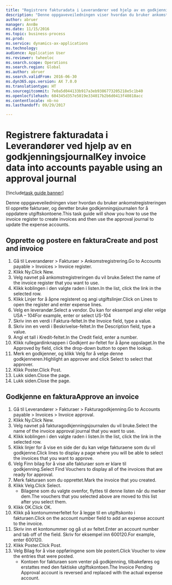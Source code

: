 ```yaml
--- 
title: "Registrere fakturadata i Leverandører ved hjelp av en godkjenningsjournal"
description: "Denne oppgaveveiledningen viser hvordan du bruker ankomstregistreringen til opprette fakturaer, og deretter bruke godkjenningsjournalen for å oppdatere utgiftskontoene."
author: abruer
manager: AnnBe
ms.date: 11/15/2016
ms.topic: business-process
ms.prod: 
ms.service: dynamics-ax-applications
ms.technology: 
audience: Application User
ms.reviewer: twheeloc
ms.search.scope: Operations
ms.search.region: Global
ms.author: abruer
ms.search.validFrom: 2016-06-30
ms.dyn365.ops.version: AX 7.0.0
ms.translationtype: HT
ms.sourcegitcommit: 7e0a5d044133b917a3eb9386773205218e5c1b40
ms.openlocfilehash: 604345d357e5019e334017b2b6d0413f40818acc
ms.contentlocale: nb-no
ms.lasthandoff: 09/29/2017

---
```

# <a name="key-invoice-data-into-accounts-payable-using-an-approval-journal"></a><span data-ttu-id="a3a3a-103">Registrere fakturadata i Leverandører ved hjelp av en godkjenningsjournal</span><span class="sxs-lookup"><span data-stu-id="a3a3a-103">Key invoice data into accounts payable using an approval journal</span></span>

[!include[task guide banner](../../includes/task-guide-banner.md)]

<span data-ttu-id="a3a3a-104">Denne oppgaveveiledningen viser hvordan du bruker ankomstregistreringen til opprette fakturaer, og deretter bruke godkjenningsjournalen for å oppdatere utgiftskontoene.</span><span class="sxs-lookup"><span data-stu-id="a3a3a-104">This task guide will show you how to use the invoice register to create invoices and then use the approval journal to update the expense accounts.</span></span>


## <a name="create-and-post-and-invoice"></a><span data-ttu-id="a3a3a-105">Opprette og postere en faktura</span><span class="sxs-lookup"><span data-stu-id="a3a3a-105">Create and post and invoice</span></span>
1. <span data-ttu-id="a3a3a-106">Gå til Leverandører > Fakturaer > Ankomstregistrering.</span><span class="sxs-lookup"><span data-stu-id="a3a3a-106">Go to Accounts payable > Invoices > Invoice register.</span></span>
2. <span data-ttu-id="a3a3a-107">Klikk Ny.</span><span class="sxs-lookup"><span data-stu-id="a3a3a-107">Click New.</span></span>
3. <span data-ttu-id="a3a3a-108">Velg navnet på ankomstregistreringen du vil bruke.</span><span class="sxs-lookup"><span data-stu-id="a3a3a-108">Select the name of the invoice register that you want to use.</span></span>
4. <span data-ttu-id="a3a3a-109">Klikk koblingen i den valgte raden i listen.</span><span class="sxs-lookup"><span data-stu-id="a3a3a-109">In the list, click the link in the selected row.</span></span>
5. <span data-ttu-id="a3a3a-110">Klikk Linjer for å åpne registeret og angi utgiftslinjer.</span><span class="sxs-lookup"><span data-stu-id="a3a3a-110">Click on Lines to open the register and enter expense lines.</span></span>
6. <span data-ttu-id="a3a3a-111">Velg en leverandør.</span><span class="sxs-lookup"><span data-stu-id="a3a3a-111">Select a vendor.</span></span> <span data-ttu-id="a3a3a-112">Du kan for eksempel angi eller velge USA – 104</span><span class="sxs-lookup"><span data-stu-id="a3a3a-112">For example, enter or select US-104</span></span>
7. <span data-ttu-id="a3a3a-113">Skriv inn en verdi i Faktura-feltet.</span><span class="sxs-lookup"><span data-stu-id="a3a3a-113">In the Invoice field, type a value.</span></span>
8. <span data-ttu-id="a3a3a-114">Skriv inn en verdi i Beskrivelse-feltet.</span><span class="sxs-lookup"><span data-stu-id="a3a3a-114">In the Description field, type a value.</span></span>
9. <span data-ttu-id="a3a3a-115">Angi et tall i Kredit-feltet.</span><span class="sxs-lookup"><span data-stu-id="a3a3a-115">In the Credit field, enter a number.</span></span>
10. <span data-ttu-id="a3a3a-116">Klikk rullegardinknappen i Godkjent av-feltet for å åpne oppslaget.</span><span class="sxs-lookup"><span data-stu-id="a3a3a-116">In the Approved by field, click the drop-down button to open the lookup.</span></span>
11. <span data-ttu-id="a3a3a-117">Merk en godkjenner, og klikk Velg for å velge denne godkjenneren.</span><span class="sxs-lookup"><span data-stu-id="a3a3a-117">Highlight an approver and click Select to select that approver.</span></span>
12. <span data-ttu-id="a3a3a-118">Klikk Poster.</span><span class="sxs-lookup"><span data-stu-id="a3a3a-118">Click Post.</span></span>
13. <span data-ttu-id="a3a3a-119">Lukk siden.</span><span class="sxs-lookup"><span data-stu-id="a3a3a-119">Close the page.</span></span>
14. <span data-ttu-id="a3a3a-120">Lukk siden.</span><span class="sxs-lookup"><span data-stu-id="a3a3a-120">Close the page.</span></span>

## <a name="approve-an-invoice"></a><span data-ttu-id="a3a3a-121">Godkjenne en faktura</span><span class="sxs-lookup"><span data-stu-id="a3a3a-121">Approve an invoice</span></span>
1. <span data-ttu-id="a3a3a-122">Gå til Leverandører > Fakturaer > Fakturagodkjenning.</span><span class="sxs-lookup"><span data-stu-id="a3a3a-122">Go to Accounts payable > Invoices > Invoice approval.</span></span>
2. <span data-ttu-id="a3a3a-123">Klikk Ny.</span><span class="sxs-lookup"><span data-stu-id="a3a3a-123">Click New.</span></span>
3. <span data-ttu-id="a3a3a-124">Velg navnet på fakturagodkjenningsjournalen du vil bruke.</span><span class="sxs-lookup"><span data-stu-id="a3a3a-124">Select the name of the invoice approval journal that you want to use.</span></span>
4. <span data-ttu-id="a3a3a-125">Klikk koblingen i den valgte raden i listen.</span><span class="sxs-lookup"><span data-stu-id="a3a3a-125">In the list, click the link in the selected row.</span></span>
5. <span data-ttu-id="a3a3a-126">Klikk linjer for å vise en side der du kan velge fakturaene som du vil godkjenne.</span><span class="sxs-lookup"><span data-stu-id="a3a3a-126">Click lines to display a page where you will be able to select the invoices that you want to approve.</span></span>
6. <span data-ttu-id="a3a3a-127">Velg Finn bilag for å vise alle fakturaer som er klare til godkjenning.</span><span class="sxs-lookup"><span data-stu-id="a3a3a-127">Select Find Vouchers to display all of the invoices that are ready for approval.</span></span>
7. <span data-ttu-id="a3a3a-128">Merk fakturaen som du opprettet.</span><span class="sxs-lookup"><span data-stu-id="a3a3a-128">Mark the invoice that you created.</span></span>
8. <span data-ttu-id="a3a3a-129">Klikk Velg.</span><span class="sxs-lookup"><span data-stu-id="a3a3a-129">Click Select.</span></span>
    * <span data-ttu-id="a3a3a-130">Bilagene som du valgte ovenfor, flyttes til denne listen når du merker dem.</span><span class="sxs-lookup"><span data-stu-id="a3a3a-130">The vouchers that you selected above are moved to this list after you select them.</span></span>  
9. <span data-ttu-id="a3a3a-131">Klikk OK.</span><span class="sxs-lookup"><span data-stu-id="a3a3a-131">Click OK.</span></span>
10. <span data-ttu-id="a3a3a-132">Klikk på kontonummerfeltet for å legge til en utgiftskonto i fakturaen.</span><span class="sxs-lookup"><span data-stu-id="a3a3a-132">Click on the account number field to add an expense account to the invoice.</span></span>
11. <span data-ttu-id="a3a3a-133">Skriv inn et kontonummer og gå ut av feltet.</span><span class="sxs-lookup"><span data-stu-id="a3a3a-133">Enter an account number and tab off of the field.</span></span> <span data-ttu-id="a3a3a-134">Skriv for eksempel inn 600120.</span><span class="sxs-lookup"><span data-stu-id="a3a3a-134">For example, enter 600120.</span></span>
12. <span data-ttu-id="a3a3a-135">Klikk Poster.</span><span class="sxs-lookup"><span data-stu-id="a3a3a-135">Click Post.</span></span>
13. <span data-ttu-id="a3a3a-136">Velg Bilag for å vise oppføringene som ble postert.</span><span class="sxs-lookup"><span data-stu-id="a3a3a-136">Click Voucher to view the entries that were posted.</span></span>
    * <span data-ttu-id="a3a3a-137">Kontoen for fakturaen som venter på godkjenning, tilbakeføres og erstattes med den faktiske utgiftskontoen.</span><span class="sxs-lookup"><span data-stu-id="a3a3a-137">The Invoice Pending Approval account is reversed and replaced with the actual expense account.</span></span>  


